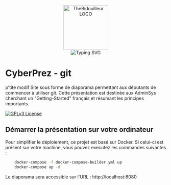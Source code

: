 
<p align="center">
    <img src="https://avatars.githubusercontent.com/u/82603435?v=4" width="140px" alt="TheBidouilleur LOGO"/>
    <br>
    <img src="https://readme-typing-svg.herokuapp.com?font=Fira+Code&pause=1000&center=true&vCenter=true&width=435&lines=Les+bases+de+git;git+avec+une+tasse+de+caf%C3%A9" alt="Typing SVG" />
</p>

# CyberPrez - git

p'tite modif 
Site sous forme de diaporama permettant aux débutants de commencer à utiliser git. Cette présentation est destinée aux AdminSys cherchant un "Getting-Started" français et résumant les principes importants. 

[![GPLv3 License](https://img.shields.io/badge/License-GPL%20v3-yellow.svg)](https://opensource.org/licenses/)

## Démarrer la présentation sur votre ordinateur

Pour simplifier le déploiement, ce projet est basé sur Docker. Si celui-ci est présent sur votre machine, vous pouvez executez les commandes suivantes : 

```bash
    docker-compose -f docker-compose-builder.yml up
    docker-compose up -d
```

Le diaporama sera accessible sur l'URL : http://localhost:8080

